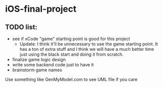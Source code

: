 # iOS-final-project

## TODO list:
* see if xCode "game" starting point is good for this project
  * Update: I think it'll be unnecessary to use the game starting point. It has a ton of extra stuff and I think we will have a much better time just using the black start and doing it from scratch.
* finalize game logic design
* write some backend code just to have it
* brainstorm game names

Use something like GenMyModel.com to see UML file if you care
